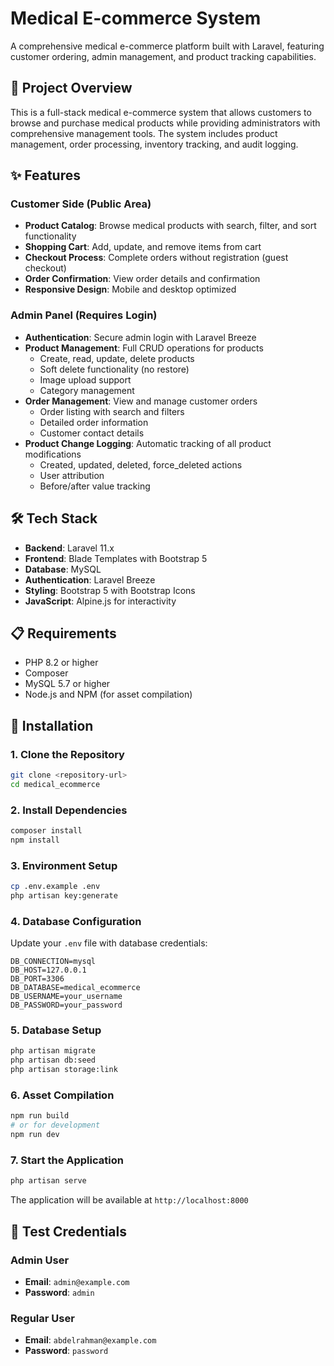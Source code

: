 # Medical E-commerce System

A comprehensive medical e-commerce platform built with Laravel, featuring customer ordering, admin management, and product tracking capabilities.

## 🏥 Project Overview

This is a full-stack medical e-commerce system that allows customers to browse and purchase medical products while providing administrators with comprehensive management tools. The system includes product management, order processing, inventory tracking, and audit logging.

## ✨ Features

### Customer Side (Public Area)
- **Product Catalog**: Browse medical products with search, filter, and sort functionality
- **Shopping Cart**: Add, update, and remove items from cart
- **Checkout Process**: Complete orders without registration (guest checkout)
- **Order Confirmation**: View order details and confirmation
- **Responsive Design**: Mobile and desktop optimized

### Admin Panel (Requires Login)
- **Authentication**: Secure admin login with Laravel Breeze
- **Product Management**: Full CRUD operations for products
  - Create, read, update, delete products
  - Soft delete functionality (no restore)
  - Image upload support
  - Category management
- **Order Management**: View and manage customer orders
  - Order listing with search and filters
  - Detailed order information
  - Customer contact details
- **Product Change Logging**: Automatic tracking of all product modifications
  - Created, updated, deleted, force_deleted actions
  - User attribution
  - Before/after value tracking

## 🛠️ Tech Stack

- **Backend**: Laravel 11.x
- **Frontend**: Blade Templates with Bootstrap 5
- **Database**: MySQL
- **Authentication**: Laravel Breeze
- **Styling**: Bootstrap 5 with Bootstrap Icons
- **JavaScript**: Alpine.js for interactivity

## 📋 Requirements

- PHP 8.2 or higher
- Composer
- MySQL 5.7 or higher
- Node.js and NPM (for asset compilation)

## 🚀 Installation

### 1. Clone the Repository
```bash
git clone <repository-url>
cd medical_ecommerce
```

### 2. Install Dependencies
```bash
composer install
npm install
```

### 3. Environment Setup
```bash
cp .env.example .env
php artisan key:generate
```

### 4. Database Configuration
Update your `.env` file with database credentials:
```env
DB_CONNECTION=mysql
DB_HOST=127.0.0.1
DB_PORT=3306
DB_DATABASE=medical_ecommerce
DB_USERNAME=your_username
DB_PASSWORD=your_password
```

### 5. Database Setup
```bash
php artisan migrate
php artisan db:seed
php artisan storage:link
```

### 6. Asset Compilation
```bash
npm run build
# or for development
npm run dev
```

### 7. Start the Application
```bash
php artisan serve
```

The application will be available at `http://localhost:8000`

## 👤 Test Credentials

### Admin User
- **Email**: `admin@example.com`
- **Password**: `admin`

### Regular User
- **Email**: `abdelrahman@example.com`
- **Password**: `password`